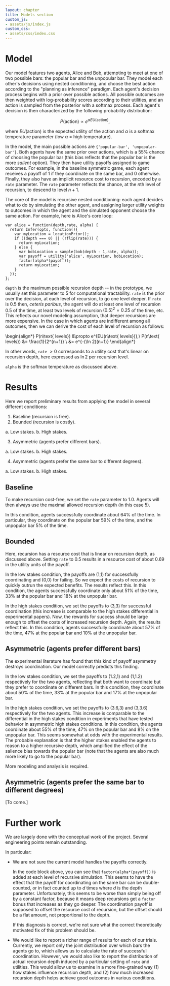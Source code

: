 ```yaml
---
layout: chapter
title: Models section
custom_js:
- assets/js/index.js
custom_css:
- assets/css/index.css
---
```


# Model

Our model features two agents, Alice and Bob, attempting to meet at one of two possible bars: the popular bar and the unpopular bar. 
They model each other's decisions using nested conditioning, and choose the best action according to the "planning as inference" paradigm.
Each agent's decision process begins with a prior over possible actions. 
All possible outcomes are then weighted with log-probability scores according to their utilities, and an action is sampled from the posterior with a softmax process. 
Each agent's decision is then characterized by the following probability distribution: 

$$P(\text{action}) \propto e^{\alpha EU(\text{action})},$$

where $EU(\text{action})$ is the expected utility of the action and $\alpha$ is a softmax temperature parameter (low $\alpha$ = high temperature). 


In the model, the main possible actions are `{'popular-bar', 'unpopular-bar'}`. 
Both agents have the same prior over actions, which is a 55% chance of choosing the popular bar (this bias reflects that the popular bar is the more *salient* option). 
They then have utility payoffs assigned to game outcomes. 
For example, in the baseline symmetric game, each agent receives a payoff of 1 if they coordinate on the same bar, and 0 otherwise. 
Finally, they also have an implicit resource cost to recursion, encoded by a `rate` parameter. 
The `rate` parameter reflects the chance, at the $n$th level of recursion, to descend to level $n+1$. 


The core of the model is recursive nested conditioning: each agent decides what to do by simulating the other agent, and assigning larger utility weights to outcomes in which the agent and the simulated opponent choose the same action. 
For example, here is Alice's core loop: 

~~~~
var alice = function(depth,rate, alpha) {
  return Infer(opts, function(){
    var myLocation = locationPrior();
    if ((depth === 0) || (!flip(rate))) {
      return myLocation;
    } else {
      var bobLocation = sample(bob(depth - 1,rate, alpha));
      var payoff = utility('alice', myLocation, bobLocation);
      factor(alpha*(payoff));
      return myLocation;
    }
  });
};
~~~~

`depth` is the maximum possible recursion depth -- in the prototype, we usually set this parameter to 5 for computational tractability. 
`rate` is the prior over the decision, at each level of recursion, to go one level deeper. 
If `rate` is 0.5 then, *ceteris paribus*, the agent will do at least one level of recursion 0.5 of the time, at least two levels of recursion $(0.5)^2 = 0.25$ of the time, etc. 
This reflects our novel modeling assumption, that deeper recursions are more expensive. 
In the case in which agents are indifferent among all outcomes, then we can derive the cost of each level of recursion as follows: 

\begin{align*} 
P(n\text{ levels}) &\propto e^{EU(n\text{ levels})},\\
P(n\text{ levels}) &= \frac{1}{2^{n+1}} \\
				   &= e^{-(\ln 2)(n+1)}
\end{align*}

In other words, `rate` $> 0$ corresponds to a utility cost that's linear on recursion depth, here expressed as $\ln 2$ per recursion level.

`alpha` is the softmax temperature as discussed above. 

# Results

Here we report preliminary results from applying the model in several different conditions: 

1. Baseline (recursion is free). 
2. Bounded (recursion is costly).
  
  a. Low stakes.
  b. High stakes.

3. Asymmetric (agents prefer different bars). 
  
  a. Low stakes.
  b. High stakes.

4. Asymmetric (agents prefer the same bar to different degrees).

  a. Low stakes. 
  b. High stakes. 


## Baseline

To make recursion cost-free, we set the `rate` parameter to 1.0. 
Agents will then always use the maximal allowed recursion depth (in this case 5). 

In this condition, agents successfully coordinate about 64% of the time. 
In particular, they coordinate on the popular bar 59% of the time, and the unpopular bar 5% of the time. 

## Bounded

Here, recursion has a resource cost that is linear on recursion depth, as discussed above. 
Setting `rate` to 0.5 results in a resource cost of about 0.69 in the utility units of the payoff. 

In the low stakes condition, the payoffs are (1,1) for successfully coordinating and (0,0) for failing.
So we expect the costs of recursion to quickly outrun the expected benefits. 
The results reflect this. 
In this condition, the agents successfully coordinate only about 51% of the time, 33% at the popular bar and 18% at the unpopular bar. 

In the high stakes condition, we set the payoffs to (3,3) for successful coordination (this increase is comparable to the high stakes differential in experimental papers). 
Now, the rewards for success should be large enough to offset the costs of increased recursion depth.
Again, the results reflect this. 
In this condition, agents successfully coordinate about 57% of the time, 47% at the popular bar and 10% at the unpopular bar. 

## Asymmetric (agents prefer different bars) 

The experimental literature has found that this kind of payoff asymmetry destroys coordination. 
Our model correctly predicts this finding. 

In the low stakes condition, we set the payoffs to (1.2,1) and (1,1.2) respectively for the two agents, reflecting that both want to coordinate but they prefer to coordinate on different bars. 
In this condition, they coordinate about 50% of the time, 33% at the popular bar and 17% at the unpopular bar. 

In the high stakes condition, we set the payoffs to (3.6,3) and (3,3.6) respectively for the two agents. 
This increase is comparable to the differential in the high stakes condition in experiments that have tested behavior in asymmetric high stakes conditions. 
In this condition, the agents coordinate about 55% of the time, 47% on the popular bar and 8% on the unpopular bar. 
This seems somewhat at odds with the experimental results. 
The probable explanation is that the higher stakes enabled the agents to reason to a higher recursive depth, which amplified the effect of the salience bias towards the popular bar (note that the agents are also much more likely to go to the popular bar). 

More modeling and analysis is required. 

## Asymmetric (agents prefer the same bar to different degrees)

[To come.]

# Further work

We are largely done with the conceptual work of the project. 
Several engineering points remain outstanding. 

In particular: 

* We are not sure the current model handles the payoffs correctly. 

	In the code block above, you can see that `factor(alpha*(payoff))` is added at each level of recursive simulation. 
	This seems to have the effect that the payoff for coordinating on the same bar can be double-counted, or in fact counted up to $d$ times where $d$ is the depth parameter. 
	Unfortunately, this seems to be worse than simply being off by a constant factor, because it means deep recursions get a `factor` bonus that increases as they go deeper. 
	The coordination payoff is supposed to offset the resource cost of recursion, but the offset should be a flat amount, not proportional to the depth. 

	If this diagnosis is correct, we're not sure what the correct theoretically motivated fix of this problem should be. 

* We would like to report a richer range of results for each of our trials. 
Currently, we report only the joint distribution over which bars the agents go to, which allows us to calculate the rate of successful coordination. 
However, we would also like to report the distribution of actual recursion depth induced by a particular setting of `rate` and utilities. 
This would allow us to examine in a more fine-grained way (1) how stakes influence recursion depth, and (2) how much increased recursion depth helps achieve good outcomes in various conditions. 

